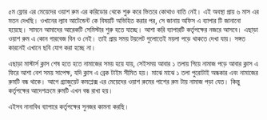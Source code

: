 ৫ম ফ্লোর এর মেয়েদের ওয়াশ রুম এর   করিডোর থেকে শুরু করে ভিতরে কোথাও বাতি নেই। এই অবস্থা প্রায় ৬ মাস এর মতন দেখছি। ওখানের ল্যাব আটেন্ডেন্ট কে বিষয়টি অভিহিত করার পর, সে জানায় অফিস এ ব্যাপার টি জানানো হয়েছে। সামনে আমাদের আরেকটি সেমিস্টার শুরু হতে যাচ্ছে। আশা করি ব্যাপারটি কর্তৃপক্ষের নজরে আসবে। এছাড়া ওয়াশ রুম এ কোন গারবেজ বিন ও নেই। তাই প্রায় সময় টয়লেট গুলোতেই ময়লা পড়ে থাকতে দেখা যায়। সঙ্গত কারনেই এখানে ছবি যোগ করা হচ্ছে না। 

এছাড়া মাস্টার্স ক্লাস শেষ হতে হতে নামাজের সময় হয়ে যায়, সেইসময় আবার ১ তলায় গিয়ে নামাজ পড়ে আবার ক্লাস এ ফিরে আশা বেশ সময় সাপেক্ষ, যদি ক্লাস এ ব্রেক টাইম সীমিত হয়। মাঝে মাঝে ১ তলা পুরোটাই অন্ধকার এবং নামাজের রুমটি বন্ধ থাকে।  আগে   গ্র্যাজুয়েট কমপ্লেক্স এর মেয়েদের ওয়াশ রুমের পাশের রুম টায় নামাজ পড়া যেত। কিন্তু কর্তৃপক্ষের আদেশক্রমে রুমটি এখন বন্ধ রাখা হয়। 

এইসব নানাবিধ ব্যাপারে কর্তৃপক্ষের সুনজর কামনা করছি।
